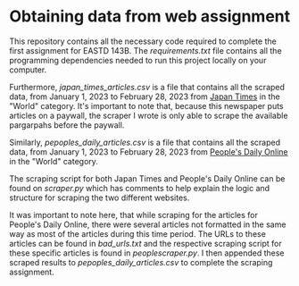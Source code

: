 # Obtaining data from web assignment

This repository contains all the necessary code required to complete the first assignment for EASTD 143B. The *requirements.txt* file contains all the programming dependencies needed to run this project locally on your computer.

Furthermore, *japan_times_articles.csv* is a file that contains all the scraped data, from January 1, 2023 to February 28, 2023 from [Japan Times](https://www.japantimes.co.jp/) in the "World" category. It's important to note that, because this newspaper puts articles on a paywall, the scraper I wrote is only able to scrape the available pargarpahs before the paywall.

Similarly, *pepoples_daily_articles.csv* is a file that contains all the scraped data, from January 1, 2023 to February 28, 2023 from [People's Daily Online](http://en.people.cn/) in the "World" category. 

The scraping script for both Japan Times and People's Daily Online can be found on *scraper.py* which has comments to help explain the logic and structure for scraping the two different websites. 

It was important to note here, that while scraping for the articles for People's Daily Online, there were several articles not formatted in the same way as most of the articles during this time period. The URLs to these articles can be found in *bad_urls.txt* and the respective scraping script for these specific articles is found in *peoplescraper.py*. I then appended these scraped results to *pepoples_daily_articles.csv* to complete the scraping assignment. 